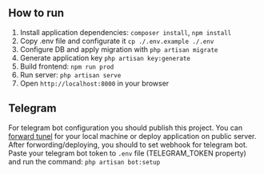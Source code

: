 ## How to run
1) Install application dependencies: `composer install`, `npm install`
2) Copy .env file and configurate it `cp ./.env.example ./.env`
3) Configure DB and apply migration with `php artisan migrate`
4) Generate application key `php artisan key:generate`
5) Build frontend: `npm run prod`
6) Run server: `php artisan serve`
7) Open `http://localhost:8000` in your browser

## Telegram
For telegram bot configuration you should publish this project. You can [forward tunel](https://ngrok.com) for your local machine or deploy application on public server. After forwording/deploying, you should to set webhook for telegram bot.
Paste your telegram bot token to `.env` file (TELEGRAM_TOKEN property) and run the command: `php artisan bot:setup`
